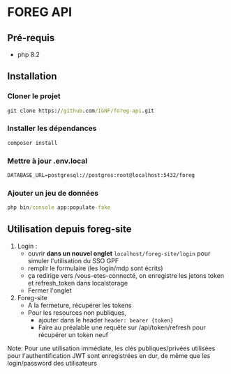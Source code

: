 # FOREG API

## Pré-requis

* php 8.2

## Installation 

### Cloner le projet 

```cmd
git clone https://github.com/IGNF/foreg-api.git
```

### Installer les dépendances

```cmd
composer install
```

### Mettre à jour .env.local

```cmd
DATABASE_URL=postgresql://postgres:root@localhost:5432/foreg
```

### Ajouter un jeu de données 

```cmd
php bin/console app:populate-fake
```

## Utilisation depuis foreg-site

1. Login : 
    - ouvrir **dans un nouvel onglet** `localhost/foreg-site/login` pour simuler l'utilisation du SSO GPF 
    - remplir le formulaire (les login/mdp sont écrits)
    - ça redirige vers /vous-etes-connecté, on enregistre les jetons token et refresh_token dans localstorage
    - Fermer l'onglet
2. Foreg-site
    - A la fermeture, récupérer les tokens
    - Pour les resources non publiques, 
        - ajouter dans le header `header: bearer {token}`
        - Faire au préalable une requête sur /api/token/refresh pour récupérer un token neuf

Note: Pour une utilisation immédiate, les clés publiques/privées utilisées pour l'authentification JWT sont enregistrées en dur, de même que les login/password des utilisateurs
